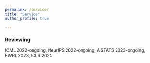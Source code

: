```yaml
---
permalink: /service/
title: "Service"
author_profile: true

---
```


### Reviewing 

ICML 2022-ongoing, NeurIPS 2022-ongoing, AISTATS 2023-ongoing, EWRL 2023, ICLR 2024
